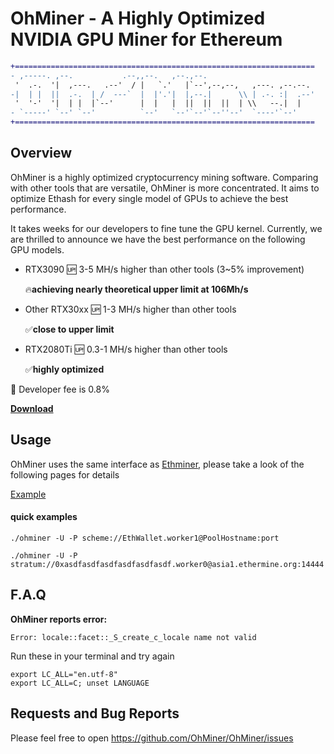 # OhMiner - A Highly Optimized NVIDIA GPU Miner for Ethereum

```diff
+===================================================================
- ,-----. ,--.           .--,,--.   ,--.,--.                       
 '  .-.  '|  ,---.   .--'  / |   `.'   |`--',--,--,   ,---. ,--.--. 
-|  | |  ||  .-.  | /  ---`  |  |'.'|  |,--.|      \\ | .-. :|  .--'
 '  '-'  '|  | |  |`--'      |  |   |  ||  ||  ||  | \\   --.|  |   
- `-----' `--' `--'          `--'   `--'`--'`--''--'  `----'`--'    
+===================================================================
```

## Overview
OhMiner is a highly optimized cryptocurrency mining software. Comparing with other tools that are versatile, OhMiner is more concentrated. It aims to optimize Ethash for every single model of GPUs to achieve the best performance.

It takes weeks for our developers to fine tune the GPU kernel. Currently, we are thrilled to announce we have the best performance on the following GPU models. 

- RTX3090       🆙 3-5 MH/s higher than other tools (3~5% improvement)

  🔥**achieving nearly theoretical upper limit at 106Mh/s**
- Other RTX30xx 🆙 1-3 MH/s higher than other tools

  ✅**close to upper limit**

- RTX2080Ti 🆙 0.3-1 MH/s higher than other tools

  ✅**highly optimized**

🍻 Developer fee is 0.8%

[**Download**](https://github.com/OhMiner/OhMiner/releases)


## Usage

OhMiner uses the same interface as [Ethminer](https://github.com/ethereum-mining/ethminer/), please take a look of the following pages for details

[Example](https://github.com/ethereum-mining/ethminer/blob/master/docs/POOL_EXAMPLES_ETH.md)

#### quick examples

```
./ohminer -U -P scheme://EthWallet.worker1@PoolHostname:port
```

```
./ohminer -U -P stratum://0xasdfasdfasdfasdfasdfasdf.worker0@asia1.ethermine.org:14444
```

## F.A.Q

**OhMiner reports error:**
```
Error: locale::facet::_S_create_c_locale name not valid
```

Run these in your terminal and try again
```
export LC_ALL="en.utf-8"
export LC_ALL=C; unset LANGUAGE
```

## Requests and Bug Reports
Please feel free to open https://github.com/OhMiner/OhMiner/issues
